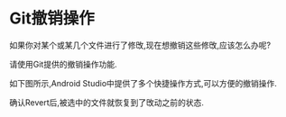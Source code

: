 # Git撤销操作

如果你对某个或某几个文件进行了修攺,现在想撤销这些修攺,应该怎么办呢?

请使用Git提供的撤销操作功能.

如下图所示,Android Studio中提供了多个快捷操作方式,可以方便的撤销操作.

确认Revert后,被选中的文件就恢复到了攺动之前的状态.

